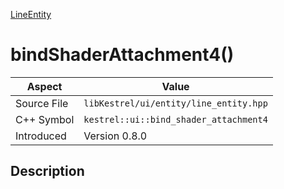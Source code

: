 [LineEntity](index)
# bindShaderAttachment4()
| Aspect | Value |
| --- | --- |
| Source File | `libKestrel/ui/entity/line_entity.hpp` |
| C++ Symbol | `kestrel::ui::bind_shader_attachment4` |
| Introduced | Version 0.8.0 |
## Description

